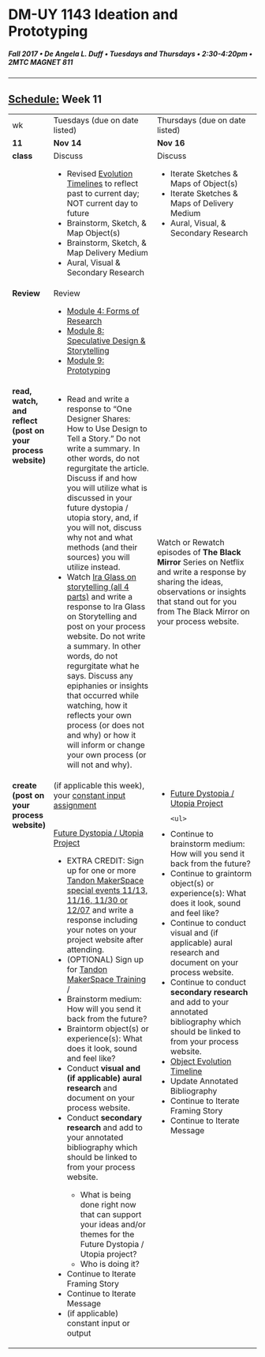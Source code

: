 # DM-UY 1143 Ideation and Prototyping
##### Fall 2017 • De Angela L. Duff • Tuesdays and Thursdays • 2:30-4:20pm • 2MTC MAGNET 811

---
## [Schedule:](schedule.md) Week 11


<table>
<tr>
<td>wk</td>
<td>Tuesdays (due on date listed)</td>
<td>Thursdays (due on date listed)</td>
</tr>
<tr>
  <td valign="top"><strong>11</strong></td>
  <td valign="top" width="48%"><strong>Nov 14</strong></td>
  <td valign="top" width="48%"><strong>Nov 16</strong></td>
</tr>
<tr>
<td valign="top"><strong>class</strong></td>
<td valign="top">Discuss
<ul> 
<li>Revised <a href="evolution_timeline.md">Evolution Timelines</a> to reflect past to current day; NOT current day to future</li>
<li>Brainstorm, Sketch, &amp; Map Object(s)</li>
<li>Brainstorm, Sketch, &amp; Map Delivery Medium</li>
<li>Aural, Visual &amp; Secondary Research</li>
</ul>
</td>

<!-- 2nd column class -->
<td valign="top" width="48%">
Discuss
       
<ul>
<li>Iterate Sketches &amp;  Maps of Object(s)</li>
<li>Iterate Sketches &amp;  Maps of Delivery Medium</li>
<li>Aural, Visual, &amp; Secondary Research</li>
</ul>
</td>
 
</tr>

<tr>
  <td valign="top"><strong>Review</strong></td>
  <td>Review 
<ul><li><a href="http://teaching.polishedsolid.com/ip/mod4/content/index.html" target="_blank">Module 4: Forms of Research</a></li>
<li><a href="http://teaching.polishedsolid.com/ip/mod8/content/index.html" target="_blank">Module 8: Speculative Design &amp; Storytelling</a></li>
<li><a href="http://teaching.polishedsolid.com/ip/mod9/content/index.html" target="_blank">Module 9: Prototyping</a></li>
</ul></td>
<td valign="top"></td>
</tr>

<tr>
  <td valign="top"><strong>read, watch, and reflect (post on your process website)</strong></td>
  <td><ul>
  <li>Read and write a response to “<a href-"http://www.howdesign.com/design-creativity/storytelling/" target="_blank">One Designer Shares: How to Use Design to Tell a Story</a>.” Do not write a summary. In other words, do not regurgitate the article. Discuss if and how you will utilize what is discussed in your future dystopia / utopia story, and, if you will not, discuss why not and what methods (and their sources) you will utilize instead.</li>
 
<li>Watch <a href="https://www.youtube.com/watch?v=5pFI9UuC_fc&list=PLE108783228F1E008">Ira Glass on storytelling (all 4 parts)</a> and write a response to Ira Glass on Storytelling and post on your process website. Do not write a summary. In other words, do not regurgitate what he says. Discuss any epiphanies or insights that occurred while watching, how it reflects your own process (or does not and why) or how it will inform or change your own process (or will not and why).</li>
</ul>
 
</td>
<td>Watch or Rewatch episodes of <strong>The Black Mirror</strong> Series on Netflix and write a response by sharing the ideas, observations or insights that stand out for you from The Black Mirror on your process website.</td>
</tr>

<!-- do -->
<tr>
  <td valign="top"><strong>create (post on your process website)</strong></td>
  <td>
  (if applicable this week), your <a href="constant_input_choices.md">constant input assignment</a>
  <br><br>
 
  <a href="future.md">Future Dystopia / Utopia Project</a>
        <ul>

<li>EXTRA CREDIT: Sign up for one or more <a target="_blank" href="http://engineering.nyu.edu/life/student-resources/makerspace">Tandon MakerSpace special events 11/13, 11/16, 11/30 or 12/07</a> and write a response including your notes on your project website after attending.</li>
<li>(OPTIONAL) Sign up for <a target="_blank" href="https://wp.nyu.edu/makerspace/training-calendar">Tandon MakerSpace Training</a> /</li>
<li>Brainstorm medium: How will you send it back from the future?</li>
<li>Braintorm object(s) or experience(s): What does it look, sound and feel like?</li>
<li>Conduct <strong>visual and (if applicable) aural research</strong> and document on your process website.</li>
<li>Conduct <strong>secondary research</strong> and add to your annotated bibliography which should be linked to from your process website.</li>
<ul>
<li>What is being done right now that can support your ideas and/or themes for the Future Dystopia / Utopia project?</li>
<li>Who is doing it?</li>
</ul>
<li>Continue to Iterate Framing Story</li>
<li>Continue to Iterate Message</li>
<li>(if applicable) constant input or output</li>  
</ul>
  <td valign="top">
  <ul>
  

  <li><a href="future.md">Future Dystopia / Utopia Project</a></li>
   
    <ul>
  <li>Continue to brainstorm medium: How will you send it back from the future?</li>
<li>Continue to graintorm object(s) or experience(s): What does it look, sound and feel like?</li>
 <li>Continue to conduct visual and (if applicable) aural research and document on your process website.</li>
 <li>Continue to conduct <strong>secondary research</strong> and add to your annotated bibliography which should be linked to from your process website.</li>
 <li><a href="evolution_timeline.md">Object Evolution Timeline</a></li>
 <li>Update Annotated Bibliography</li>
<li>Continue to Iterate Framing Story</li>
<li>Continue to Iterate Message</li>    
        </ul></td>
</table>



